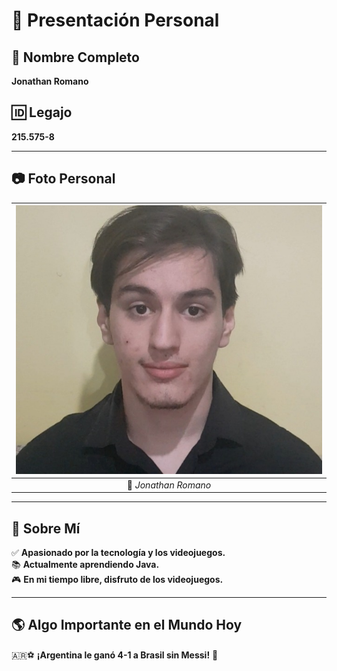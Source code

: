 # 🎯 Presentación Personal  

## 👤 Nombre Completo  
**Jonathan Romano**  

## 🆔 Legajo  
**215.575-8**  

---

## 📷 Foto Personal  

| ![Foto de Jonathan](https://github.com/pdepman/2025-tp0-presentacion-Jonathan-Romano/blob/main/Assets/foto.jpg) |  
|:--:|  
| 📸 *Jonathan Romano* |  

---

## 📝 Sobre Mí  
✅ **Apasionado por la tecnología y los videojuegos.**  
📚 **Actualmente aprendiendo Java.**  
🎮 **En mi tiempo libre, disfruto de los videojuegos.**  

---

## 🌎 Algo Importante en el Mundo Hoy  
🇦🇷⚽ **¡Argentina le ganó 4-1 a Brasil sin Messi!** 🎉  
